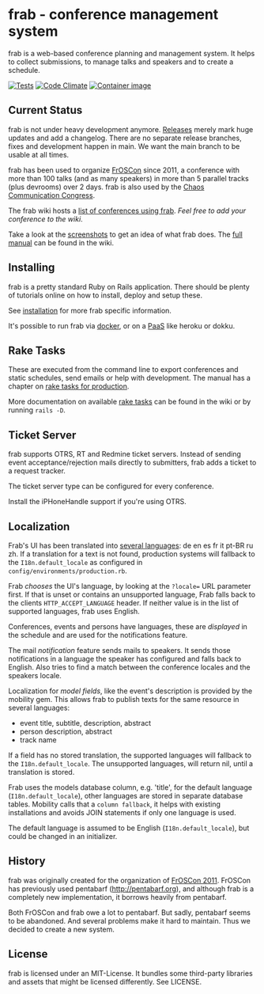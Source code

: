 # frab - conference management system

frab is a web-based conference planning and management system.
It helps to collect submissions, to manage talks and speakers
and to create a schedule.

[![Tests](https://github.com/frab/frab/actions/workflows/ci.yaml/badge.svg?event=schedule)](https://github.com/frab/frab/actions/workflows/ci.yaml)
[![Code Climate](https://codeclimate.com/github/frab/frab.png)](https://codeclimate.com/github/frab/frab)
[![Container image](https://github.com/frab/frab/actions/workflows/container-images.yml/badge.svg)](https://github.com/frab/frab/actions/workflows/container-images.yml)

## Current Status

frab is not under heavy development anymore.
[Releases](https://github.com/frab/frab/releases) merely mark huge updates and
add a changelog.  There are no separate release branches, fixes and development
happen in main.  We want the main branch to be usable at all times.

frab has been used to organize [FrOSCon](https://froscon.de) since 2011, a
conference with more than 100 talks (and as many speakers) in more
than 5 parallel tracks (plus devrooms) over 2 days.
frab is also used by the [Chaos Communication Congress](https://events.ccc.de).

The frab wiki hosts a [list of conferences using frab](https://github.com/frab/frab/wiki).
*Feel free to add your conference to the wiki*.

Take a look at the [screenshots](https://github.com/frab/frab/wiki/Screenshots)
to get an idea of what frab does. The [full
manual](https://github.com/frab/frab/wiki/Manual) can be found in the wiki.

## Installing

frab is a pretty standard Ruby on Rails application.
There should be plenty of tutorials online on how to install,
deploy and setup these.

See [installation](INSTALL.md) for more frab specific information.

It's possible to run frab via [docker](https://github.com/frab/frab/blob/main/README.docker.md), or on a [PaaS](https://github.com/frab/frab/blob/main/README.PaaS.md) like heroku or dokku.

## Rake Tasks

These are executed from the command line to export conferences and static
schedules, send emails or help with development.  The manual has a chapter on
[rake tasks for production](https://github.com/frab/frab/wiki/Manual#managing-frab-in-production).

More documentation on available [rake tasks](https://github.com/frab/frab/wiki/Rake%20Tasks) can be found in the wiki
or by running `rails -D`.

## Ticket Server

frab supports OTRS, RT and Redmine ticket servers. Instead of sending
event acceptance/rejection mails directly to submitters, frab adds
a ticket to a request tracker.

The ticket server type can be configured for every conference.

Install the iPHoneHandle support if you're using OTRS.

## Localization

Frab's UI has been translated into [several languages](config/locales): de en es fr it pt-BR ru zh.
If a translation for a text is not found, production systems will fallback to the `I18n.default_locale` as configured in `config/environments/production.rb`.

Frab *chooses* the UI's language, by looking at the `?locale=` URL parameter first. If that is unset or contains an unsupported language, Frab falls back to the clients `HTTP_ACCEPT_LANGUAGE` header.
If neither value is in the list of supported languages, frab uses English.

Conferences, events and persons have languages, these are *displayed* in the schedule and are used for the notifications feature.

The mail *notification* feature sends mails to speakers. It sends those notifications in a language the speaker has configured and falls back to English. Also tries to find a match between the conference locales and the speakers locale.

Localization for *model fields*, like the event's description is provided by the mobility gem. This allows frab to publish texts for the same resource in several languages:

* event title, subtitle, description, abstract
* person description, abstract
* track name

If a field has no stored translation, the supported languages will fallback to the `I18n.default_locale`. The unsupported languages, will return nil, until a translation is stored.

Frab uses the models database column, e.g. 'title', for the default language (`I18n.default_locale`), other languages are stored in separate database tables.
Mobility calls that a `column fallback`, it helps with existing installations and avoids JOIN statements if only one language is used.

The default language is assumed to be English (`I18n.default_locale`), but could be changed in an initializer.

## History

frab was originally created for the organization of [FrOSCon 2011](http://www.froscon.de).
FrOSCon has previously used pentabarf (http://pentabarf.org), and although
frab is a completely new implementation, it borrows heavily from pentabarf.

Both FrOSCon and frab owe a lot to pentabarf. But sadly, pentabarf seems to
be abandoned. And several problems make it hard to maintain. Thus we decided
to create a new system.

## License

frab is licensed under an MIT-License. It bundles some
third-party libraries and assets that might be licensed
differently. See LICENSE.
